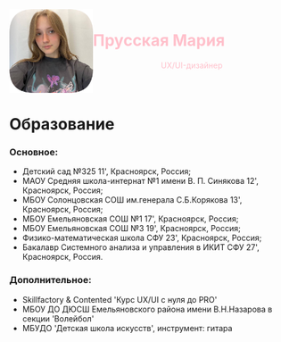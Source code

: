 <img align="left" width="150" height="150" src="mas.png">

<div style="color: pink">

# Прусская Мария
</div>

<div style="color: pink">
<p align="center"> UX/UI-дизайнер </p>
</div>

<br clear="left"/>

# Образование

### Основное:
* Детский сад №325 11', Красноярск, Россия;
* МАОУ Средняя школа-интернат №1 имени В. П. Синякова 12', Красноярск, Россия;
* МБОУ Солонцовская СОШ им.генерала С.Б.Корякова 13', Красноярск, Россия;
* МБОУ Емельяновская СОШ №1 17', Красноярск, Россия;
* МБОУ Емельяновская СОШ №3 19', Красноярск, Россия;
* Физико-математическая школа СФУ 23', Красноярск, Россия;
* Бакалавр Системного анализа и управления в ИКИТ СФУ 27', Красноярск, Россия.

### Дополнительное:
* Skillfactory & Contented 'Курс UX/UI с нуля до PRO'
* МБОУ ДО ДЮСШ Емельяновского района имени В.Н.Назарова в секции 'Волейбол' 
* МБУДО 'Детская школа искусств', инструмент: гитара

